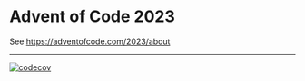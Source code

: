 # Advent of Code 2023

See https://adventofcode.com/2023/about


---

[![codecov](https://codecov.io/gh/oskkos/AOC2023/graph/badge.svg?token=2OH5O1O3TT)](https://codecov.io/gh/oskkos/AOC2023)
